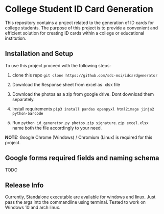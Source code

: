 # College Student ID Card Generation

This repository contains a project related to the generation of ID cards for
college students. The purpose of this project is to provide a convenient and
efficient solution for creating ID cards within a college or educational
institution.

## Installation and Setup

To use this project proceed with the following steps:

1. clone this repo `git clone https://github.com/sdc-msi/idcardgenerator`

2. Download the Response sheet from excel as .xlsx file

3. Download the photos as a zip from google drive. Dont download them
   separately.

4. Install requirements `pip3 install pandas openpyxl html2image jinja2 python-barcode`

5. Run `python id_generator.py photos.zip signature.zip excel.xlsx` name both the file
   accordingly to your need.

__NOTE:__ Google Chrome (Windows) / Chromium (Linux) is required for this project.

## Google forms required fields and naming schema

TODO

## Release Info

Currently, Standalone executable are available for windows and linux. Just pass
the args into the commandline using terminal. Tested to work on Windows 10 and
arch linux.

